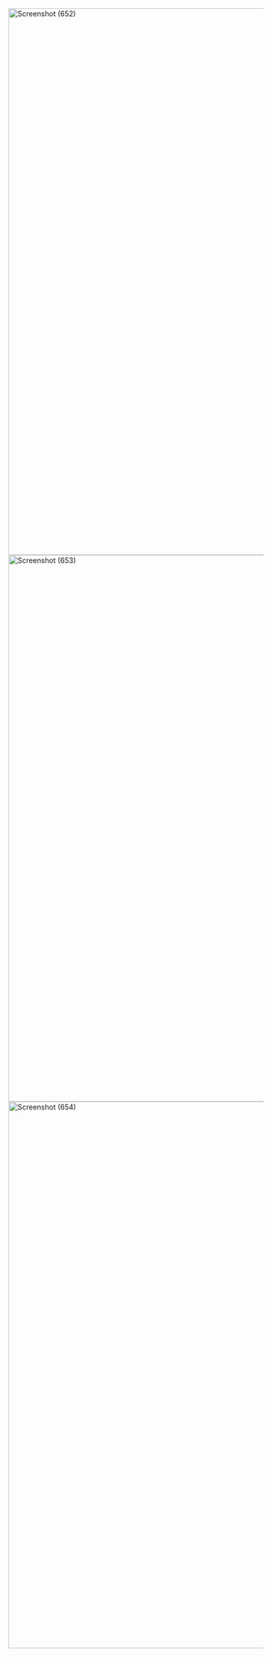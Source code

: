 <img width="1920" height="1080" alt="Screenshot (652)" src="https://github.com/user-attachments/assets/763a22d9-7e56-40ec-a85f-74d0e78dc999" />
<img width="1920" height="1080" alt="Screenshot (653)" src="https://github.com/user-attachments/assets/57f16e9b-0a27-4388-a4f9-7d735028981c" />
<img width="1920" height="1080" alt="Screenshot (654)" src="https://github.com/user-attachments/assets/e90c2801-3762-445c-9f45-a02c8feddd02" />
